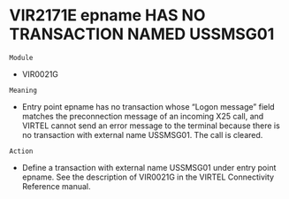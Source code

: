# VIR2171E epname HAS NO TRANSACTION NAMED USSMSG01

`Module`
- VIR0021G

`Meaning`
- Entry point epname has no transaction whose “Logon message” field matches the preconnection message of an incoming X25 call, and VIRTEL cannot send an error message to the terminal because there is no transaction with external name USSMSG01. The call is cleared.

`Action`
- Define a transaction with external name USSMSG01 under entry point epname. See the description of VIR0021G in the VIRTEL Connectivity Reference manual.
